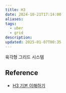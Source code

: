 ```yaml
---
title: H3
date: 2024-10-21T17:14:00
aliases: 
tags:
  - uber
  - grid
description: 
updated: 2025-01-07T00:35
---
```


육각형 그리드 시스템

## Reference

- [H3 기본 이해하기](https://mark-kim.blog/h3_basic/)